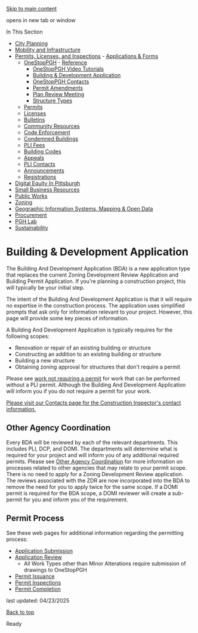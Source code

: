 [Skip to main content](https://www.pittsburghpa.gov/Business-Development/Permits-Licenses-and-Inspections/OneStopPGH/Building-Development-Application#main-content)

opens in new tab or window

In This Section

- [City Planning](https://www.pittsburghpa.gov/Business-Development/City-Planning)
- [Mobility and Infrastructure](https://www.pittsburghpa.gov/Business-Development/Mobility-and-Infrastructure)
- [Permits, Licenses, and Inspections](https://www.pittsburghpa.gov/Business-Development/Permits-Licenses-and-Inspections)  - [Applications & Forms](https://www.pittsburghpa.gov/Business-Development/Permits-Licenses-and-Inspections/Applications-Forms)
  - [OneStopPGH](https://www.pittsburghpa.gov/Business-Development/Permits-Licenses-and-Inspections/OneStopPGH)    - [Reference](https://www.pittsburghpa.gov/Business-Development/Permits-Licenses-and-Inspections/OneStopPGH/Reference)
    - [OneStopPGH Video Tutorials](https://www.pittsburghpa.gov/Business-Development/Permits-Licenses-and-Inspections/OneStopPGH/OneStopPGH-Tutorials)
    - [Building & Development Application](https://www.pittsburghpa.gov/Business-Development/Permits-Licenses-and-Inspections/OneStopPGH/Building-Development-Application)
    - [OneStopPGH Contacts](https://www.pittsburghpa.gov/Business-Development/Permits-Licenses-and-Inspections/OneStopPGH/OneStopPGH-Contacts)
    - [Permit Amendments](https://www.pittsburghpa.gov/Business-Development/Permits-Licenses-and-Inspections/OneStopPGH/Permit-Amendments)
    - [Plan Review Meeting](https://www.pittsburghpa.gov/Business-Development/Permits-Licenses-and-Inspections/OneStopPGH/Plan-Review-Meeting)
    - [Structure Types](https://www.pittsburghpa.gov/Business-Development/Permits-Licenses-and-Inspections/OneStopPGH/Structure-Types)
  - [Permits](https://www.pittsburghpa.gov/Business-Development/Permits-Licenses-and-Inspections/Permits)
  - [Licenses](https://www.pittsburghpa.gov/Business-Development/Permits-Licenses-and-Inspections/Licenses)
  - [Bulletins](https://www.pittsburghpa.gov/Business-Development/Permits-Licenses-and-Inspections/PLI-Bulletins)
  - [Community Resources](https://www.pittsburghpa.gov/Business-Development/Permits-Licenses-and-Inspections/Community-Resources)
  - [Code Enforcement](https://www.pittsburghpa.gov/Business-Development/Permits-Licenses-and-Inspections/Code-Enforcement)
  - [Condemned Buildings](https://www.pittsburghpa.gov/Business-Development/Permits-Licenses-and-Inspections/Condemned-Buildings)
  - [PLI Fees](https://www.pittsburghpa.gov/Business-Development/Permits-Licenses-and-Inspections/Fees)
  - [Building Codes](https://www.pittsburghpa.gov/Business-Development/Permits-Licenses-and-Inspections/Building-Codes)
  - [Appeals](https://www.pittsburghpa.gov/Business-Development/Permits-Licenses-and-Inspections/Appeals)
  - [PLI Contacts](https://www.pittsburghpa.gov/Business-Development/Permits-Licenses-and-Inspections/Contacts)
  - [Announcements](https://www.pittsburghpa.gov/Business-Development/Permits-Licenses-and-Inspections/Announcements)
  - [Registrations](https://www.pittsburghpa.gov/Business-Development/Permits-Licenses-and-Inspections/Registrations)
- [Digital Equity In Pittsburgh](https://www.pittsburghpa.gov/Business-Development/Digital-Equity-In-Pittsburgh)
- [Small Business Resources](https://www.pittsburghpa.gov/Business-Development/Small-Business-Resources)
- [Public Works](https://www.pittsburghpa.gov/Business-Development/Public-Works)
- [Zoning](https://www.pittsburghpa.gov/Business-Development/Zoning)
- [Geographic Information Systems, Mapping & Open Data](https://www.pittsburghpa.gov/Business-Development/Geographic-Information-Systems-Mapping-Open-Data)
- [Procurement](https://www.pittsburghpa.gov/Business-Development/Procurement)
- [PGH Lab](https://www.pittsburghpa.gov/Business-Development/PGH-Lab)
- [Sustainability](https://www.pittsburghpa.gov/Business-Development/Sustainability)

# Building & Development Application

The Building And Development Application (BDA) is a new application type that replaces the current Zoning Development Review Application and Building Permit Application. If you're planning a construction project, this will typically be your initial step.

The intent of the Building And Development Application is that it will require no expertise in the construction process. The application uses simplified prompts that ask only for information relevant to your project. However, this page will provide some key pieces of information.

A Building And Development Application is typically requires for the following scopes:

- Renovation or repair of an existing building or structure
- Constructing an addition to an existing building or structure
- Building a new structure
- Obtaining zoning approval for structures that don't require a permit

Please see [work not requiring a permit](https://www.pittsburghpa.gov/Business-Development/Permits-Licenses-and-Inspections/Permits/Work-Not-Requiring-a-Permit) for work that can be performed without a PLI permit. Although the Building And Development Application will inform you if you do not require a permit for your work.

[Please visit our Contacts page for the Construction Inspector's contact information.](https://www.pittsburghpa.gov/Business-Development/Permits-Licenses-and-Inspections/Contacts)

## Other Agency Coordination

Every BDA will be reviewed by each of the relevant departments. This includes PLI, DCP, and DOMI. The departments will determine what is required for your project and will inform you of any additional required permits. Please see [Other Agency Coordination](https://www.pittsburghpa.gov/Business-Development/Permits-Licenses-and-Inspections/Contacts/Other-Agency-Coordination) for more information on processes related to other agencies that may relate to your permit scope. There is no need to apply for a Zoning Development Review application. The reviews associated with the ZDR are now incorporated into the BDA to remove the need for you to apply twice for the same scope. If a DOMI permit is required for the BDA scope, a DOMI reviewer will create a sub-permit for you and inform you of the requirement.

## Permit Process

See these web pages for additional information regarding the permitting process:

- [Application Submission](https://www.pittsburghpa.gov/Business-Development/Permits-Licenses-and-Inspections/Permits/Permit-Process)
- [Application Review](https://www.pittsburghpa.gov/Business-Development/Permits-Licenses-and-Inspections/Permits/Permit-Process/Permit-Application-Review)
  - All Work Types other than Minor Alterations require submission of drawings to OneStopPGH
- [Permit Issuance](https://www.pittsburghpa.gov/Business-Development/Permits-Licenses-and-Inspections/Permits/Permit-Process/Permit-Issuance)
- [Permit Inspections](https://www.pittsburghpa.gov/Business-Development/Permits-Licenses-and-Inspections/Permits/Permit-Process/Permit-Inspections)
- [Permit Completion](https://www.pittsburghpa.gov/Business-Development/Permits-Licenses-and-Inspections/Permits/Permit-Process/Permit-Completion)

last updated: 04/23/2025

[Back to top](https://www.pittsburghpa.gov/Business-Development/Permits-Licenses-and-Inspections/OneStopPGH/Building-Development-Application#body-top)

Ready
